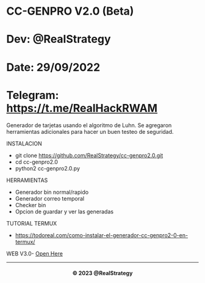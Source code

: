 # CC-GENPRO V2.0 (Beta)
# Dev: @RealStrategy
# Date: 29/09/2022
# Telegram: https://t.me/RealHackRWAM

Generador de tarjetas usando el algoritmo de Luhn. Se agregaron herramientas adicionales para hacer un buen testeo de seguridad.

INSTALACION

- git clone https://github.com/RealStrategy/cc-genpro2.0.git
- cd cc-genpro2.0
- python2 cc-genpro2.0.py

HERRAMIENTAS

- Generador bin normal/rapido
- Generador correo temporal
- Checker bin
- Opcion de guardar y ver las generadas

TUTORIAL TERMUX

- https://todoreal.com/como-instalar-el-generador-cc-genpro2-0-en-termux/

WEB V3.0- [Open Here](https://cc-genpro.com)


---

<h4 align='center'> © 2023 @RealStrategy <h4>
